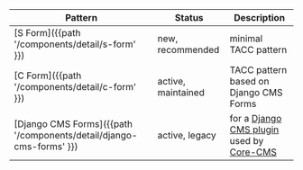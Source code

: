 | Pattern | Status | Description |
| - | - | - |
| [S Form]({{path '/components/detail/s-form' }}) | new, recommended | minimal TACC pattern |
| [C Form]({{path '/components/detail/c-form' }}) | active, maintained | TACC pattern based on Django CMS Forms |
| [Django CMS Forms]({{path '/components/detail/django-cms-forms' }}) | active, legacy | for a [Django CMS plugin](https://pypi.org/project/djangocms-forms-maintained/) used by [Core-CMS](https://github.com/TACC/Core-CMS) |
